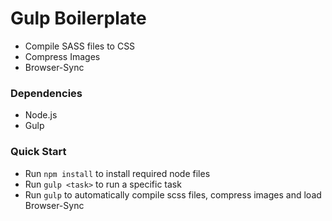 # Gulp Boilerplate

- Compile SASS files to CSS
- Compress Images
- Browser-Sync

### Dependencies

- Node.js
- Gulp

### Quick Start

- Run `npm install` to install required node files
- Run `gulp <task>` to run a specific task
- Run `gulp` to automatically compile scss files, compress images and load Browser-Sync
